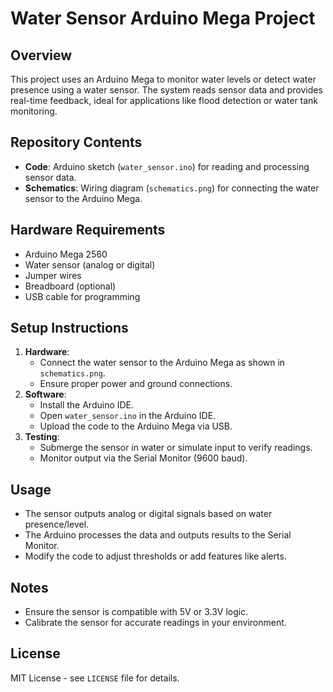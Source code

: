 # Water Sensor Arduino Mega Project

## Overview
This project uses an Arduino Mega to monitor water levels or detect water presence using a water sensor. The system reads sensor data and provides real-time feedback, ideal for applications like flood detection or water tank monitoring.

## Repository Contents
- **Code**: Arduino sketch (`water_sensor.ino`) for reading and processing sensor data.
- **Schematics**: Wiring diagram (`schematics.png`) for connecting the water sensor to the Arduino Mega.

## Hardware Requirements
- Arduino Mega 2560
- Water sensor (analog or digital)
- Jumper wires
- Breadboard (optional)
- USB cable for programming

## Setup Instructions
1. **Hardware**:
   - Connect the water sensor to the Arduino Mega as shown in `schematics.png`.
   - Ensure proper power and ground connections.
2. **Software**:
   - Install the Arduino IDE.
   - Open `water_sensor.ino` in the Arduino IDE.
   - Upload the code to the Arduino Mega via USB.
3. **Testing**:
   - Submerge the sensor in water or simulate input to verify readings.
   - Monitor output via the Serial Monitor (9600 baud).

## Usage
- The sensor outputs analog or digital signals based on water presence/level.
- The Arduino processes the data and outputs results to the Serial Monitor.
- Modify the code to adjust thresholds or add features like alerts.

## Notes
- Ensure the sensor is compatible with 5V or 3.3V logic.
- Calibrate the sensor for accurate readings in your environment.

## License
MIT License - see `LICENSE` file for details.